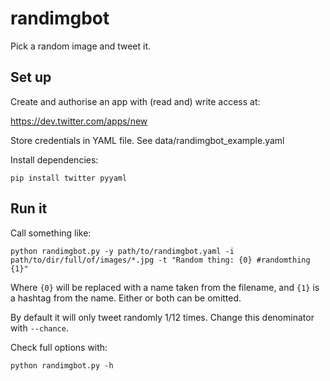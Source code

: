 randimgbot
==========

Pick a random image and tweet it.

Set up
------

Create and authorise an app with (read and) write access at:

https://dev.twitter.com/apps/new

Store credentials in YAML file. See data/randimgbot_example.yaml

Install dependencies:

    pip install twitter pyyaml

Run it
------

Call something like:

    python randimgbot.py -y path/to/randimgbot.yaml -i path/to/dir/full/of/images/*.jpg -t "Random thing: {0} #randomthing {1}"

Where `{0}` will be replaced with a name taken from the filename, and `{1}` is a hashtag from the name. Either or both can be omitted.

By default it will only tweet randomly 1/12 times. Change this denominator with `--chance`.

Check full options with:

    python randimgbot.py -h

